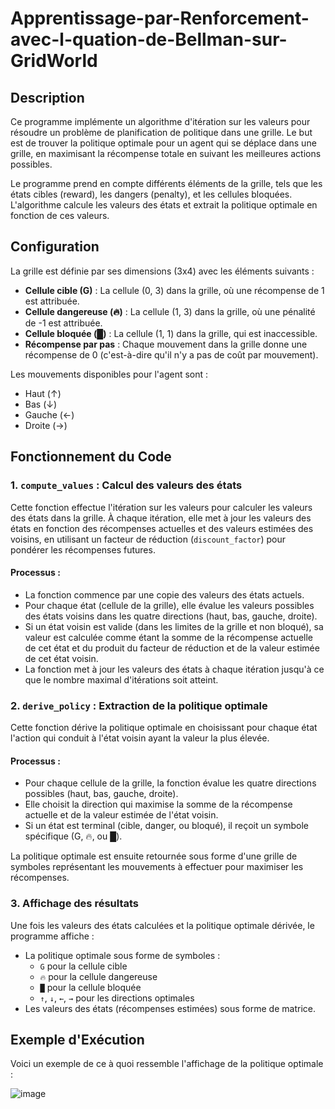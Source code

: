 # Apprentissage-par-Renforcement-avec-l-quation-de-Bellman-sur-GridWorld


## Description

Ce programme implémente un algorithme d'itération sur les valeurs pour résoudre un problème de planification de politique dans une grille. Le but est de trouver la politique optimale pour un agent qui se déplace dans une grille, en maximisant la récompense totale en suivant les meilleures actions possibles.

Le programme prend en compte différents éléments de la grille, tels que les états cibles (reward), les dangers (penalty), et les cellules bloquées. L'algorithme calcule les valeurs des états et extrait la politique optimale en fonction de ces valeurs.

## Configuration

La grille est définie par ses dimensions (3x4) avec les éléments suivants :

- **Cellule cible (G)** : La cellule (0, 3) dans la grille, où une récompense de 1 est attribuée.
- **Cellule dangereuse (🔥)** : La cellule (1, 3) dans la grille, où une pénalité de -1 est attribuée.
- **Cellule bloquée (█)** : La cellule (1, 1) dans la grille, qui est inaccessible.
- **Récompense par pas** : Chaque mouvement dans la grille donne une récompense de 0 (c'est-à-dire qu'il n'y a pas de coût par mouvement).

Les mouvements disponibles pour l'agent sont :
- Haut (↑)
- Bas (↓)
- Gauche (←)
- Droite (→)

## Fonctionnement du Code

### 1. **`compute_values`** : Calcul des valeurs des états

Cette fonction effectue l'itération sur les valeurs pour calculer les valeurs des états dans la grille. À chaque itération, elle met à jour les valeurs des états en fonction des récompenses actuelles et des valeurs estimées des voisins, en utilisant un facteur de réduction (`discount_factor`) pour pondérer les récompenses futures.

#### Processus :
- La fonction commence par une copie des valeurs des états actuels.
- Pour chaque état (cellule de la grille), elle évalue les valeurs possibles des états voisins dans les quatre directions (haut, bas, gauche, droite).
- Si un état voisin est valide (dans les limites de la grille et non bloqué), sa valeur est calculée comme étant la somme de la récompense actuelle de cet état et du produit du facteur de réduction et de la valeur estimée de cet état voisin.
- La fonction met à jour les valeurs des états à chaque itération jusqu'à ce que le nombre maximal d'itérations soit atteint.

### 2. **`derive_policy`** : Extraction de la politique optimale

Cette fonction dérive la politique optimale en choisissant pour chaque état l'action qui conduit à l'état voisin ayant la valeur la plus élevée.

#### Processus :
- Pour chaque cellule de la grille, la fonction évalue les quatre directions possibles (haut, bas, gauche, droite).
- Elle choisit la direction qui maximise la somme de la récompense actuelle et de la valeur estimée de l'état voisin.
- Si un état est terminal (cible, danger, ou bloqué), il reçoit un symbole spécifique (G, 🔥, ou █).

La politique optimale est ensuite retournée sous forme d'une grille de symboles représentant les mouvements à effectuer pour maximiser les récompenses.

### 3. **Affichage des résultats**

Une fois les valeurs des états calculées et la politique optimale dérivée, le programme affiche :
- La politique optimale sous forme de symboles : 
  - `G` pour la cellule cible
  - `🔥` pour la cellule dangereuse
  - `█` pour la cellule bloquée
  - `↑`, `↓`, `←`, `→` pour les directions optimales
- Les valeurs des états (récompenses estimées) sous forme de matrice.

## Exemple d'Exécution

Voici un exemple de ce à quoi ressemble l'affichage de la politique optimale :

![image](https://github.com/user-attachments/assets/5b11c550-f1bf-41f6-8ef0-39a1bb1c0498)
